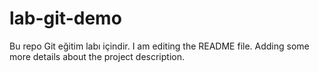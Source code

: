# lab-git-demo
Bu repo Git eğitim labı içindir.
I am editing the README file. Adding some more details about the project description.


